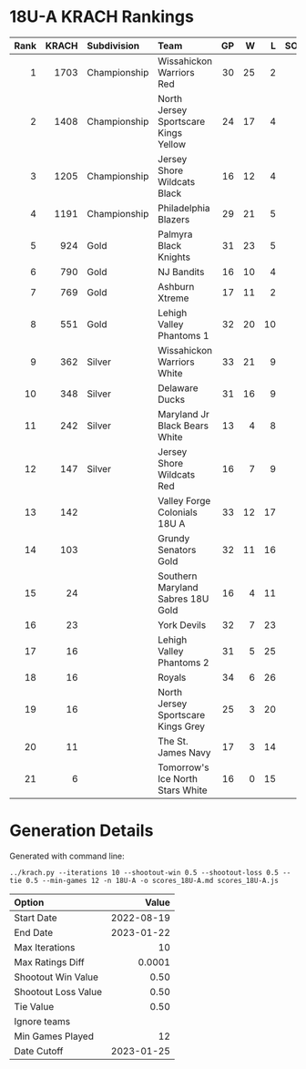 # 18U-A KRACH Rankings
Rank|KRACH|Subdivision|Team|GP|W|L|SOW|SOL|T|SoS
---:|---:|:---|:---|---:|---:|---:|---:|---:|---:|---:
1|1703|Championship|Wissahickon Warriors Red|30|25|2|2|1|0|427
2|1408|Championship|North Jersey Sportscare Kings Yellow|24|17|4|1|2|0|633
3|1205|Championship|Jersey Shore Wildcats Black|16|12|4|0|0|0|656
4|1191|Championship|Philadelphia Blazers|29|21|5|1|2|0|519
5|924|Gold|Palmyra Black Knights|31|23|5|1|2|0|414
6|790|Gold|NJ Bandits|16|10|4|1|1|0|634
7|769|Gold|Ashburn Xtreme|17|11|2|4|0|0|318
8|551|Gold|Lehigh Valley Phantoms 1|32|20|10|2|0|0|569
9|362|Silver|Wissahickon Warriors White|33|21|9|0|3|0|331
10|348|Silver|Delaware Ducks|31|16|9|4|2|0|471
11|242|Silver|Maryland Jr Black Bears White|13|4|8|0|1|0|867
12|147|Silver|Jersey Shore Wildcats Red|16|7|9|0|0|0|659
13|142||Valley Forge Colonials 18U A|33|12|17|1|3|0|542
14|103||Grundy Senators Gold|32|11|16|2|2|1|444
15|24||Southern Maryland Sabres 18U Gold|16|4|11|0|1|0|296
16|23||York Devils|32|7|23|2|0|0|369
17|16||Lehigh Valley Phantoms 2|31|5|25|1|0|0|490
18|16||Royals|34|6|26|0|2|0|394
19|16||North Jersey Sportscare Kings Grey|25|3|20|0|1|1|379
20|11||The St. James Navy|17|3|14|0|0|0|264
21|6||Tomorrow's Ice North Stars White|16|0|15|1|0|0|701
# Generation Details

Generated with command line:
```
../krach.py --iterations 10 --shootout-win 0.5 --shootout-loss 0.5 --tie 0.5 --min-games 12 -n 18U-A -o scores_18U-A.md scores_18U-A.js
```

| Option | Value |
| :----- | ----: |
| Start Date | 2022-08-19 |
| End Date | 2023-01-22 |
| Max Iterations | 10 |
| Max Ratings Diff | 0.0001 |
| Shootout Win Value | 0.50 |
| Shootout Loss Value | 0.50 |
| Tie Value | 0.50 |
| Ignore teams |  |
| Min Games Played | 12 |
| Date Cutoff | 2023-01-25 |

